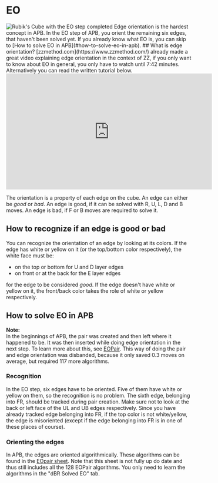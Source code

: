 # EO
<image class="right" alt="Rubik's Cube with the EO step completed" src="/images/tutorial/eo/eo.png">
Edge orientation is the hardest concept in APB. In the EO step of APB, you orient the remaining six edges, that haven't been solved yet. If you already know what EO is, you can skip to [How to solve EO in APB](#how-to-solve-eo-in-apb).
## What is edge orientation?
[zzmethod.com](https://www.zzmethod.com/) already made a great video explaining edge orientation in the context of ZZ, if you only want to know about EO in general, you only have to watch until 7:42 minutes. Alternatively you can read the written tutorial below.
<iframe width="560" height="315" src="https://www.youtube-nocookie.com/embed/fxwVmTI5nGM?si=-Q63PMa-NS9tqTja&amp;start=13" title="YouTube video player" frameborder="0" allow="accelerometer; autoplay; clipboard-write; encrypted-media; gyroscope; picture-in-picture; web-share" referrerpolicy="strict-origin-when-cross-origin" allowfullscreen></iframe>

The orientation is a property of each edge on the cube. An edge can either be *good* or *bad*. An edge is good, if it can be solved with R, U, L, D and B moves. An edge is bad, if F or B moves are required to solve it.

## How to recognize if an edge is good or bad
You can recognize the orientation of an edge by looking at its colors. If the edge has white or yellow on it (or the top/bottom color respectively), the white face must be:
- on the top or bottom for U and D layer edges
- on front or at the back for the E layer edges

for the edge to be considered *good*.
If the edge doesn't have white or yellow on it, the front/back color takes the role of white or yellow respectively.
## How to solve EO in APB
<div class="warning"><b>Note:</b><br>In the beginnings of APB, the pair was created and then left where it happened to be. It was then inserted while doing edge orientation in the next step. To learn more about this, see <a href="/variations/eopair.md">EOPair</a>. This way of doing the pair and edge orientation was disbanded, because it only saved 0.3 moves on average, but required 117 more algorithms.</div>

### Recognition
In the EO step, six edges have to be oriented. Five of them have white or yellow on them, so the recognition is no problem. The sixth edge, belonging into FR, should be tracked during pair creation. Make sure not to look at the back or left face of the UL and UB edges respectively. Since you have already tracked edge belonging into FR, if the top color is not white/yellow, the edge is misoriented (except if the edge belonging into FR is in one of these places of course).
### Orienting the edges

In APB, the edges are oriented algorithmically. These algorithms can be found in the [EOpair sheet](https://docs.google.com/spreadsheets/d/1Hs9ikHz-4cfbqBfqvuvE8X9sjCb4Jtm482ZvsFQA2rY/). Note that this sheet is not fully up do date and thus still includes all the 128 EOPair algorithms. You only need to learn the algorithms in the "dBR Solved EO" tab.